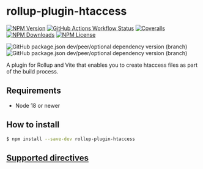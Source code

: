 # rollup-plugin-htaccess

[![NPM Version](https://img.shields.io/npm/v/rollup-plugin-htaccess?logo=npm)](https://www.npmjs.com/package/rollup-plugin-htaccess)
[![GitHub Actions Workflow Status](https://img.shields.io/github/actions/workflow/status/marekdedic/rollup-plugin-htaccess/CI.yml?branch=master&logo=github)](https://github.com/marekdedic/rollup-plugin-htaccess/actions)
[![Coveralls](https://img.shields.io/coverallsCoverage/github/marekdedic/rollup-plugin-htaccess?branch=master&logo=coveralls)](https://coveralls.io/github/marekdedic/rollup-plugin-htaccess)
[![NPM Downloads](https://img.shields.io/npm/dm/rollup-plugin-htaccess?logo=npm)](https://www.npmjs.com/package/rollup-plugin-htaccess)
[![NPM License](https://img.shields.io/npm/l/rollup-plugin-htaccess)](https://github.com/marekdedic/rollup-plugin-htaccess/blob/master/LICENSE)

![GitHub package.json dev/peer/optional dependency version (branch)](https://img.shields.io/github/package-json/dependency-version/marekdedic/rollup-plugin-htaccess/peer/rollup/master?logo=rollup.js)
![GitHub package.json dev/peer/optional dependency version (branch)](https://img.shields.io/github/package-json/dependency-version/marekdedic/rollup-plugin-htaccess/peer/vite/master?logo=vite)

A plugin for Rollup and Vite that enables you to create htaccess files as part of the build process.

## Requirements

- Node 18 or newer

## How to install

```sh
$ npm install --save-dev rollup-plugin-htaccess
```

## [Supported directives](./docs/directives.md)

